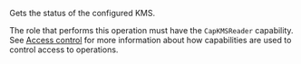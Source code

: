 Gets the status of the configured KMS.

The role that performs this operation must have the `CapKMSReader` capability.
See [Access control](/data-security/identity-and-access-management#access-control) for more information about how
capabilities are used to control access to operations.